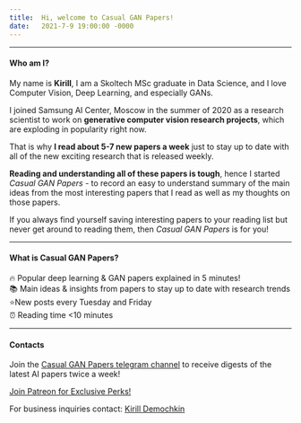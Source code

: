 ```yaml
---
title:  Hi, welcome to Casual GAN Papers!
date:   2021-7-9 19:00:00 -0000
---
```


***

#### Who am I?

My name is **Kirill**, I am a Skoltech MSc graduate in Data Science, and I love Computer Vision, Deep Learning, and especially GANs.

I joined Samsung AI Center, Moscow in the summer of 2020 as a research scientist to work on **generative computer vision research projects**, which are exploding in popularity right now.

That is why **I read about 5-7 new papers a week** just to stay up to date with all of the new exciting research that is released weekly. 

**Reading and understanding all of these papers is tough**, hence I started *Casual GAN Papers* - to record an easy to understand summary of the main ideas from the most interesting papers that I read as well as my thoughts on those papers.

If you always find yourself saving interesting papers to your reading list but never get around to reading them, then *Casual GAN Papers* is for you!

***

#### What is Casual GAN Papers?

🔥 Popular deep learning & GAN papers explained in 5 minutes!  
📚 Main ideas & insights from papers to stay up to date with research trends   
⭐️New posts every Tuesday and Friday  
⏰ Reading time <10 minutes  

***

#### Contacts

Join the [Casual GAN Papers telegram channel](https://t.me/joinchat/KeutnzlvetRkZGZi)
to receive digests of the latest AI papers twice a week!

<a href="https://www.patreon.com/bePatron?u=53448948" data-patreon-widget-type="become-patron-button">Join Patreon for Exclusive Perks!</a><script async src="https://c6.patreon.com/becomePatronButton.bundle.js"></script>

For business inquiries contact: [Kirill Demochkin](mailto:kdemochkin@gmail.com)
